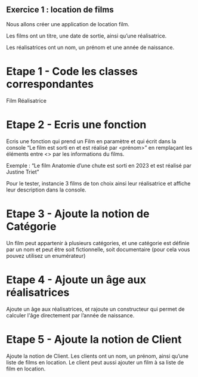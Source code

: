 ## Exercice 1 : location de films

Nous allons créer une application de location film.

Les films ont un titre, une date de sortie, ainsi qu’une réalisatrice.

Les réalisatrices ont un nom, un prénom et une année de naissance.

# Etape 1 - Code les classes correspondantes

Film
Réalisatrice

# Etape 2 - Ecris une fonction

Ecris une fonction qui prend un Film en paramètre et qui écrit dans la console “Le film <nom du film> est sorti en <date de sortie> et est réalisé par <nom> <prénom>” en remplaçant les éléments entre <> par les informations du films.

Exemple : “Le film Anatomie d’une chute est sorti en 2023 et est réalisé par Justine Triet”

Pour le tester, instancie 3 films de ton choix ainsi leur réalisatrice et affiche leur description dans la console.

# Etape 3 - Ajoute la notion de Catégorie

Un film peut appartenir à plusieurs catégories, et une catégorie est définie par un nom et peut être soit fictionnelle, soit documentaire (pour cela vous pouvez utilisez un enumérateur)

# Etape 4 - Ajoute un âge aux réalisatrices

Ajoute un âge aux réalisatrices, et rajoute un constructeur qui permet de calculer l'âge directement par l’année de naissance.

# Etape 5 - Ajoute la notion de Client

Ajoute la notion de Client. Les clients ont un nom, un prénom, ainsi qu’une liste de films en location. Le client peut aussi ajouter un film à sa liste de film en location.